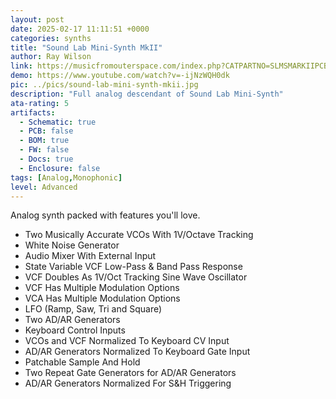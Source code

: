 ```yaml
---
layout: post
date: 2025-02-17 11:11:51 +0000
categories: synths
title: "Sound Lab Mini-Synth MkII"
author: Ray Wilson
link: https://musicfromouterspace.com/index.php?CATPARTNO=SLMSMARKIIPCB&PROJARG=SOUNDLABMINIMARKII/page1.php&MAINTAB=SYNTHDIY&SONGID=NONE&VPW=1071&VPH=1229
demo: https://www.youtube.com/watch?v=-ijNzWQH0dk
pic: ../pics/sound-lab-mini-synth-mkii.jpg
description: "Full analog descendant of Sound Lab Mini-Synth"
ata-rating: 5
artifacts:
  - Schematic: true
  - PCB: false
  - BOM: true
  - FW: false
  - Docs: true
  - Enclosure: false
tags: [Analog,Monophonic]
level: Advanced
---
```


Analog synth packed with features you'll love.
- Two Musically Accurate VCOs With 1V/Octave Tracking
- White Noise Generator
- Audio Mixer With External Input
- State Variable VCF Low-Pass & Band Pass Response
- VCF Doubles As 1V/Oct Tracking Sine Wave Oscillator
- VCF Has Multiple Modulation Options
- VCA Has Multiple Modulation Options
- LFO (Ramp, Saw, Tri and Square)
- Two AD/AR Generators
- Keyboard Control Inputs
- VCOs and VCF Normalized To Keyboard CV Input
- AD/AR Generators Normalized To Keyboard Gate Input
- Patchable Sample And Hold
- Two Repeat Gate Generators for AD/AR Generators
- AD/AR Generators Normalized For S&H Triggering